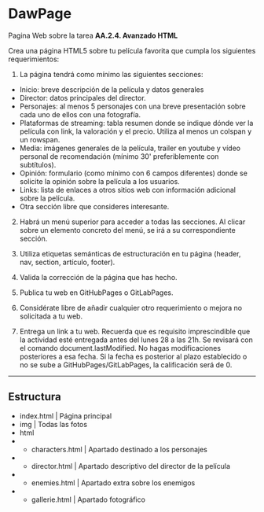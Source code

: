 # DawPage

Pagina Web sobre la tarea **AA.2.4. Avanzado HTML**

Crea una página HTML5 sobre tu película favorita que cumpla los siguientes requerimientos:

1. La página tendrá como mínimo las siguientes secciones:

+ Inicio: breve descripción de la película y datos generales
+ Director: datos principales del director.
+ Personajes: al menos 5 personajes con una breve presentación sobre cada uno de ellos con una fotografía.
+ Plataformas de streaming: tabla resumen donde se indique dónde ver la película con link, la valoración y el precio. Utiliza al menos un colspan y un rowspan.
+ Media: imágenes generales de la película, trailer en youtube y vídeo personal de recomendación (mínimo 30' preferiblemente con subtítulos).
+ Opinión: formulario (como mínimo con 6 campos diferentes) donde se solicite la opinión sobre la película a los usuarios.
+ Links: lista de enlaces a otros sitios web con información adicional sobre la película.
+ Otra sección libre que consideres interesante.

2. Habrá un menú superior para acceder a todas las secciones. Al clicar sobre un elemento concreto del menú, se irá a su correspondiente sección. 

3. Utiliza etiquetas semánticas de estructuración en tu página (header, nav, section, artículo, footer).

4. Valida la corrección de la página que has hecho.

5. Publica tu web en GitHubPages o GitLabPages. 

6. Considérate libre de añadir cualquier otro requerimiento o mejora no solicitada a tu web.

7. Entrega un link a tu web. Recuerda que es requisito imprescindible que la actividad esté entregada antes del lunes 28 a las 21h. Se revisará con el comando document.lastModified. No hagas modificaciones posteriores a esa fecha. Si la fecha es posterior al plazo establecido o no se sube a GitHubPages/GitLabPages, la calificación será de 0. 

---

## Estructura

+ index.html  | Página principal
+ img   | Todas las fotos
+ html
+ + characters.html  |  Apartado destinado a los personajes
+ + director.html  |  Apartado descriptivo del director de la película
+ + enemies.html  |  Apartado extra sobre los enemigos
+ + gallerie.html  |  Apartado fotográfico
